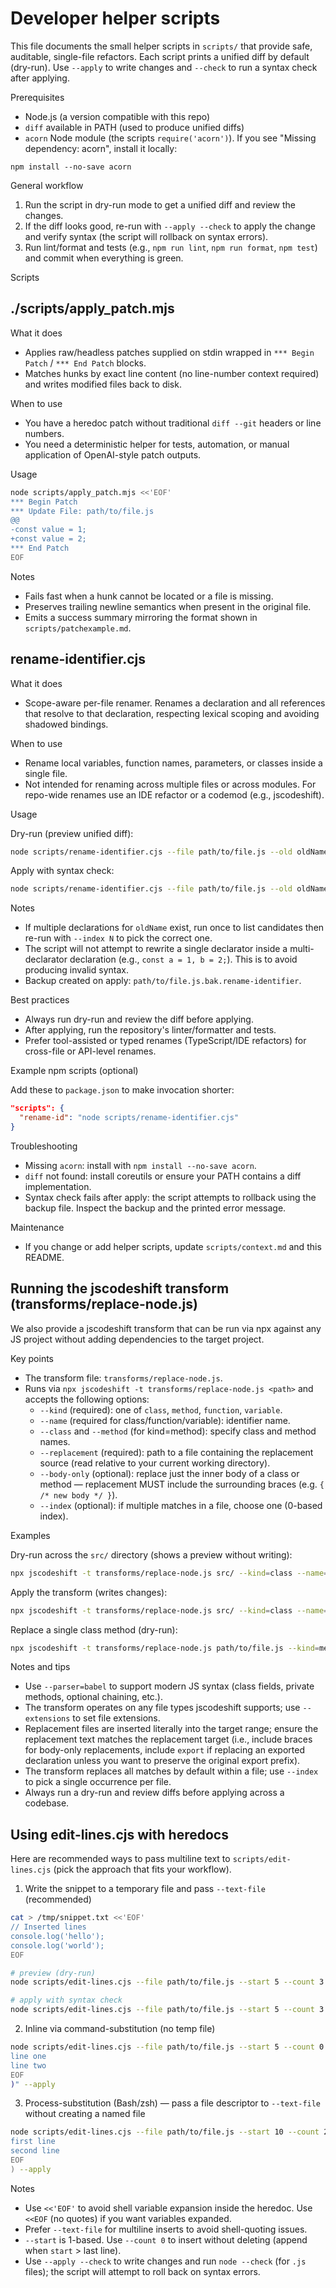 # Developer helper scripts

This file documents the small helper scripts in `scripts/` that provide safe, auditable, single-file refactors. Each script prints a unified diff by default (dry-run). Use `--apply` to write changes and `--check` to run a syntax check after applying.

Prerequisites

- Node.js (a version compatible with this repo)
- `diff` available in PATH (used to produce unified diffs)
- `acorn` Node module (the scripts `require('acorn')`). If you see "Missing dependency: acorn", install it locally:

```
npm install --no-save acorn
```

General workflow

1. Run the script in dry-run mode to get a unified diff and review the changes.
2. If the diff looks good, re-run with `--apply --check` to apply the change and verify syntax (the script will rollback on syntax errors).
3. Run lint/format and tests (e.g., `npm run lint`, `npm run format`, `npm test`) and commit when everything is green.

Scripts

## ./scripts/apply_patch.mjs

What it does

- Applies raw/headless patches supplied on stdin wrapped in `*** Begin Patch` / `*** End Patch` blocks.
- Matches hunks by exact line content (no line-number context required) and writes modified files back to disk.

When to use

- You have a heredoc patch without traditional `diff --git` headers or line numbers.
- You need a deterministic helper for tests, automation, or manual application of OpenAI-style patch outputs.

Usage

```bash
node scripts/apply_patch.mjs <<'EOF'
*** Begin Patch
*** Update File: path/to/file.js
@@
-const value = 1;
+const value = 2;
*** End Patch
EOF
```

Notes

- Fails fast when a hunk cannot be located or a file is missing.
- Preserves trailing newline semantics when present in the original file.
- Emits a success summary mirroring the format shown in `scripts/patchexample.md`.

## rename-identifier.cjs

What it does

- Scope-aware per-file renamer. Renames a declaration and all references that resolve to that declaration, respecting lexical scoping and avoiding shadowed bindings.

When to use

- Rename local variables, function names, parameters, or classes inside a single file.
- Not intended for renaming across multiple files or across modules. For repo-wide renames use an IDE refactor or a codemod (e.g., jscodeshift).

Usage

Dry-run (preview unified diff):

```bash
node scripts/rename-identifier.cjs --file path/to/file.js --old oldName --new newName
```

Apply with syntax check:

```bash
node scripts/rename-identifier.cjs --file path/to/file.js --old oldName --new newName --apply --check
```

Notes

- If multiple declarations for `oldName` exist, run once to list candidates then re-run with `--index N` to pick the correct one.
- The script will not attempt to rewrite a single declarator inside a multi-declarator declaration (e.g., `const a = 1, b = 2;`). This is to avoid producing invalid syntax.
- Backup created on apply: `path/to/file.js.bak.rename-identifier`.

Best practices

- Always run dry-run and review the diff before applying.
- After applying, run the repository's linter/formatter and tests.
- Prefer tool-assisted or typed renames (TypeScript/IDE refactors) for cross-file or API-level renames.

Example npm scripts (optional)

Add these to `package.json` to make invocation shorter:

```json
"scripts": {
  "rename-id": "node scripts/rename-identifier.cjs"
}
```

Troubleshooting

- Missing `acorn`: install with `npm install --no-save acorn`.
- `diff` not found: install coreutils or ensure your PATH contains a diff implementation.
- Syntax check fails after apply: the script attempts to rollback using the backup file. Inspect the backup and the printed error message.

Maintenance

- If you change or add helper scripts, update `scripts/context.md` and this README.

## Running the jscodeshift transform (transforms/replace-node.js)

We also provide a jscodeshift transform that can be run via npx against any JS project without adding dependencies to the target project.

Key points

- The transform file: `transforms/replace-node.js`.
- Runs via `npx jscodeshift -t transforms/replace-node.js <path>` and accepts the following options:
  - `--kind` (required): one of `class`, `method`, `function`, `variable`.
  - `--name` (required for class/function/variable): identifier name.
  - `--class` and `--method` (for kind=method): specify class and method names.
  - `--replacement` (required): path to a file containing the replacement source (read relative to your current working directory).
  - `--body-only` (optional): replace just the inner body of a class or method — replacement MUST include the surrounding braces (e.g. `{ /* new body */ }`).
  - `--index` (optional): if multiple matches in a file, choose one (0-based index).

Examples

Dry-run across the `src/` directory (shows a preview without writing):

```bash
npx jscodeshift -t transforms/replace-node.js src/ --kind=class --name=MyClass --replacement ./replacements/newClass.js -d --parser=babel
```

Apply the transform (writes changes):

```bash
npx jscodeshift -t transforms/replace-node.js src/ --kind=class --name=MyClass --replacement ./replacements/newClass.js --parser=babel --extensions=js,jsx
```

Replace a single class method (dry-run):

```bash
npx jscodeshift -t transforms/replace-node.js path/to/file.js --kind=method --class=MyClass --method=myMethod --replacement ./replacements/newMethod.js -d --parser=babel
```

Notes and tips

- Use `--parser=babel` to support modern JS syntax (class fields, private methods, optional chaining, etc.).
- The transform operates on any file types jscodeshift supports; use `--extensions` to set file extensions.
- Replacement files are inserted literally into the target range; ensure the replacement text matches the replacement target (i.e., include braces for body-only replacements, include `export` if replacing an exported declaration unless you want to preserve the original export prefix).
- The transform replaces all matches by default within a file; use `--index` to pick a single occurrence per file.
- Always run a dry-run and review diffs before applying across a codebase.

## Using edit-lines.cjs with heredocs

Here are recommended ways to pass multiline text to `scripts/edit-lines.cjs` (pick the approach that fits your workflow).

1. Write the snippet to a temporary file and pass `--text-file` (recommended)

```bash
cat > /tmp/snippet.txt <<'EOF'
// Inserted lines
console.log('hello');
console.log('world');
EOF

# preview (dry-run)
node scripts/edit-lines.cjs --file path/to/file.js --start 5 --count 3 --text-file /tmp/snippet.txt

# apply with syntax check
node scripts/edit-lines.cjs --file path/to/file.js --start 5 --count 3 --text-file /tmp/snippet.txt --apply --check
```

2. Inline via command-substitution (no temp file)

```bash
node scripts/edit-lines.cjs --file path/to/file.js --start 5 --count 0 --text "$(cat <<'EOF'
line one
line two
EOF
)" --apply
```

3. Process-substitution (Bash/zsh) — pass a file descriptor to `--text-file` without creating a named file

```bash
node scripts/edit-lines.cjs --file path/to/file.js --start 10 --count 2 --text-file <(cat <<'EOF'
first line
second line
EOF
) --apply
```

Notes

- Use `<<'EOF'` to avoid shell variable expansion inside the heredoc. Use `<<EOF` (no quotes) if you want variables expanded.
- Prefer `--text-file` for multiline inserts to avoid shell-quoting issues.
- `--start` is 1-based. Use `--count 0` to insert without deleting (append when `start` > last line).
- Use `--apply --check` to write changes and run `node --check` (for `.js` files); the script will attempt to roll back on syntax errors.
